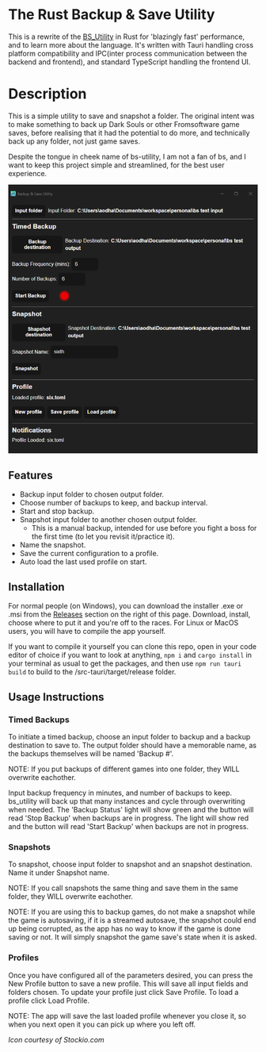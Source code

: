 # The Rust Backup & Save Utility
This is a rewrite of the [BS_Utility](https://github.com/aodh66/bs_utility) in Rust for 'blazingly fast' performance, and to learn more about the language. It's written with Tauri handling cross platform compatibility and IPC(inter process communication between the backend and frontend), and standard TypeScript handling the frontend UI.

# Description
This is a simple utility to save and snapshot a folder. The original intent was to make something to back up Dark Souls or other Fromsoftware game saves, before realising that it had the potential to do more, and technically back up any folder, not just game saves.

Despite the tongue in cheek name of bs-utility, I am not a fan of bs, and I want to keep this project simple and streamlined, for the best user experience.

![alt text](https://github.com/aodh66/bs_utility_rust/blob/main/images/bs-utility-rust.png?raw=true)

## Features
- Backup input folder to chosen output folder.
- Choose number of backups to keep, and backup interval.
- Start and stop backup.
- Snapshot input folder to another chosen output folder.
  - This is a manual backup, intended for use before you fight a boss for the first time (to let you revisit it/practice it). 
- Name the snapshot.
- Save the current configuration to a profile.
- Auto load the last used profile on start.

## Installation
For normal people (on Windows), you can download the installer .exe or .msi from the [Releases](https://github.com/aodh66/bs_utility_rust/releases) section on the right of this page. Download, install, choose where to put it and you're off to the races. For Linux or MacOS users, you will have to compile the app yourself.

If you want to compile it yourself you can clone this repo, open in your code editor of choice if you want to look at anything, `npm i` and `cargo install` in your terminal as usual to get the packages, and then use `npm run tauri build` to build to the /src-tauri/target/release folder.

## Usage Instructions
### Timed Backups
To initiate a timed backup, choose an input folder to backup and a backup destination to save to. The output folder should have a memorable name, as the backups themselves will be named 'Backup #'.

NOTE: If you put backups of different games into one folder, they WILL overwrite eachother.

Input backup frequency in minutes, and number of backups to keep. bs_utility will back up that many instances and cycle through overwriting when needed. The 'Backup Status' light will show green and the button will read 'Stop Backup' when backups are in progress. The light will show red and the button will read 'Start Backup' when backups are not in progress.

### Snapshots
To snapshot, choose input folder to snapshot and an snapshot destination. Name it under Snapshot name.

NOTE: If you call snapshots the same thing and save them in the same folder, they WILL overwrite eachother.

NOTE: If you are using this to backup games, do not make a snapshot while the game is autosaving, if it is a streamed autosave, the snapshot could end up being corrupted, as the app has no way to know if the game is done saving or not. It will simply snapshot the game save's state when it is asked.

### Profiles
Once you have configured all of the parameters desired, you can press the New Profile button to save a new profile. This will save all input fields and folders chosen. To update your profile just click Save Profile. To load a profile click Load Profile.

NOTE: The app will save the last loaded profile whenever you close it, so when you next open it you can pick up where you left off.

*Icon courtesy of Stockio.com*
